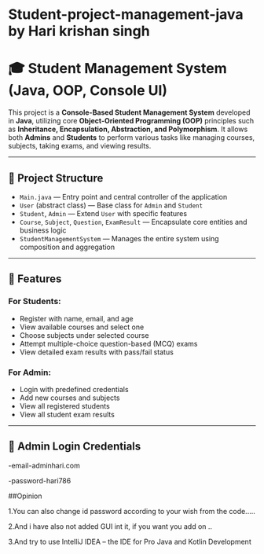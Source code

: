 # Student-project-management-java by Hari krishan singh
# 🎓 Student Management System (Java, OOP, Console UI)

This project is a **Console-Based Student Management System** developed in **Java**, utilizing core **Object-Oriented Programming (OOP)** principles such as **Inheritance, Encapsulation, Abstraction, and Polymorphism**. It allows both **Admins** and **Students** to perform various tasks like managing courses, subjects, taking exams, and viewing results.

---

## 📁 Project Structure

- `Main.java` — Entry point and central controller of the application
- `User` (abstract class) — Base class for `Admin` and `Student`
- `Student`, `Admin` — Extend `User` with specific features
- `Course`, `Subject`, `Question`, `ExamResult` — Encapsulate core entities and business logic
- `StudentManagementSystem` — Manages the entire system using composition and aggregation

---

## 👤 Features

### For Students:
- Register with name, email, and age
- View available courses and select one
- Choose subjects under selected course
- Attempt multiple-choice question-based (MCQ) exams
- View detailed exam results with pass/fail status

### For Admin:
- Login with predefined credentials
- Add new courses and subjects
- View all registered students
- View all student exam results

---

## 🔑 Admin Login Credentials
-email-adminhari.com

-password-hari786

##Opinion

1.You can also change id password according to your wish from the code.....

2.And i have also not added GUI int it, if you want you add on ..

3.And try to use IntelliJ IDEA – the IDE for Pro Java and Kotlin Development

